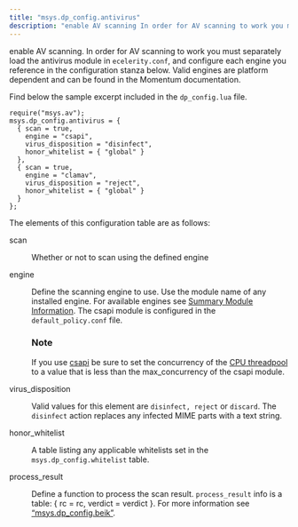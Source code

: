 ```yaml
---
title: "msys.dp_config.antivirus"
description: "enable AV scanning In order for AV scanning to work you must separately load the antivirus module in ecelerity conf and configure each engine you reference in the configuration stanza below Valid engines are platform dependent and can be found in the Momentum documentation Find below the sample excerpt included..."
---
```


enable AV scanning. In order for AV scanning to work you must separately load the antivirus module in `ecelerity.conf`, and configure each engine you reference in the configuration stanza below. Valid engines are platform dependent and can be found in the Momentum documentation.

Find below the sample excerpt included in the `dp_config.lua` file.

```
require("msys.av");
msys.dp_config.antivirus = {
  { scan = true,
    engine = "csapi",
    virus_disposition = "disinfect",
    honor_whitelist = { "global" }
  },
  { scan = true,
    engine = "clamav",
    virus_disposition = "reject",
    honor_whitelist = { "global" }
  }
};
```

The elements of this configuration table are as follows:

<dl class="variablelist">

<dt>scan</dt>

<dd>

Whether or not to scan using the defined engine

</dd>

<dt>engine</dt>

<dd>

Define the scanning engine to use. Use the module name of any installed engine. For available engines see [Summary Module Information](/momentum/3/3-reference/modules-summary). The csapi module is configured in the `default_policy.conf` file.

### Note

If you use [csapi](/momentum/3/3-reference/3-reference-modules-csapi) be sure to set the concurrency of the [CPU threadpool](/momentum/3/3-reference/3-reference-conf-ref-threadpool) to a value that is less than the max_concurrency of the csapi module.

</dd>

<dt>virus_disposition</dt>

<dd>

Valid values for this element are `disinfect, reject` or `discard`. The `disinfect` action replaces any infected MIME parts with a text string.

</dd>

<dt>honor_whitelist</dt>

<dd>

A table listing any applicable whitelists set in the `msys.dp_config.whitelist` table.

</dd>

<dt>process_result</dt>

<dd>

Define a function to process the scan result. `process_result` info is a table: { rc = rc, verdict = verdict }. For more information see [“msys.dp_config.beik”](/momentum/3/3-policy/policy-default-configuration-msys-dp-config-beik).

</dd>

</dl>